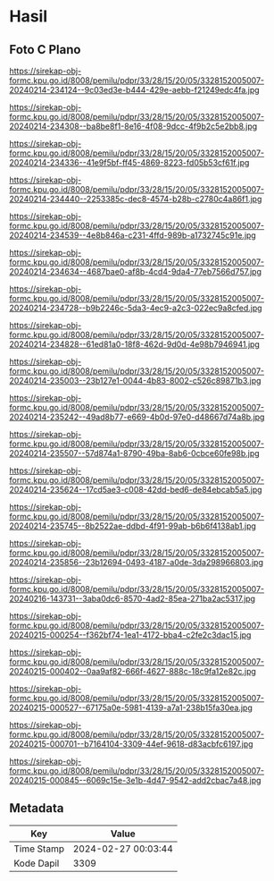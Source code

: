# Hasil

## Foto C Plano

https://sirekap-obj-formc.kpu.go.id/8008/pemilu/pdpr/33/28/15/20/05/3328152005007-20240214-234124--9c03ed3e-b444-429e-aebb-f21249edc4fa.jpg

https://sirekap-obj-formc.kpu.go.id/8008/pemilu/pdpr/33/28/15/20/05/3328152005007-20240214-234308--ba8be8f1-8e16-4f08-9dcc-4f9b2c5e2bb8.jpg

https://sirekap-obj-formc.kpu.go.id/8008/pemilu/pdpr/33/28/15/20/05/3328152005007-20240214-234336--41e9f5bf-ff45-4869-8223-fd05b53cf61f.jpg

https://sirekap-obj-formc.kpu.go.id/8008/pemilu/pdpr/33/28/15/20/05/3328152005007-20240214-234440--2253385c-dec8-4574-b28b-c2780c4a86f1.jpg

https://sirekap-obj-formc.kpu.go.id/8008/pemilu/pdpr/33/28/15/20/05/3328152005007-20240214-234539--4e8b846a-c231-4ffd-989b-a1732745c91e.jpg

https://sirekap-obj-formc.kpu.go.id/8008/pemilu/pdpr/33/28/15/20/05/3328152005007-20240214-234634--4687bae0-af8b-4cd4-9da4-77eb7566d757.jpg

https://sirekap-obj-formc.kpu.go.id/8008/pemilu/pdpr/33/28/15/20/05/3328152005007-20240214-234728--b9b2246c-5da3-4ec9-a2c3-022ec9a8cfed.jpg

https://sirekap-obj-formc.kpu.go.id/8008/pemilu/pdpr/33/28/15/20/05/3328152005007-20240214-234828--61ed81a0-18f8-462d-9d0d-4e98b7946941.jpg

https://sirekap-obj-formc.kpu.go.id/8008/pemilu/pdpr/33/28/15/20/05/3328152005007-20240214-235003--23b127e1-0044-4b83-8002-c526c89871b3.jpg

https://sirekap-obj-formc.kpu.go.id/8008/pemilu/pdpr/33/28/15/20/05/3328152005007-20240214-235242--49ad8b77-e669-4b0d-97e0-d48667d74a8b.jpg

https://sirekap-obj-formc.kpu.go.id/8008/pemilu/pdpr/33/28/15/20/05/3328152005007-20240214-235507--57d874a1-8790-49ba-8ab6-0cbce60fe98b.jpg

https://sirekap-obj-formc.kpu.go.id/8008/pemilu/pdpr/33/28/15/20/05/3328152005007-20240214-235624--17cd5ae3-c008-42dd-bed6-de84ebcab5a5.jpg

https://sirekap-obj-formc.kpu.go.id/8008/pemilu/pdpr/33/28/15/20/05/3328152005007-20240214-235745--8b2522ae-ddbd-4f91-99ab-b6b6f4138ab1.jpg

https://sirekap-obj-formc.kpu.go.id/8008/pemilu/pdpr/33/28/15/20/05/3328152005007-20240214-235856--23b12694-0493-4187-a0de-3da298966803.jpg

https://sirekap-obj-formc.kpu.go.id/8008/pemilu/pdpr/33/28/15/20/05/3328152005007-20240216-143731--3aba0dc6-8570-4ad2-85ea-271ba2ac5317.jpg

https://sirekap-obj-formc.kpu.go.id/8008/pemilu/pdpr/33/28/15/20/05/3328152005007-20240215-000254--f362bf74-1ea1-4172-bba4-c2fe2c3dac15.jpg

https://sirekap-obj-formc.kpu.go.id/8008/pemilu/pdpr/33/28/15/20/05/3328152005007-20240215-000402--0aa9af82-666f-4627-888c-18c9fa12e82c.jpg

https://sirekap-obj-formc.kpu.go.id/8008/pemilu/pdpr/33/28/15/20/05/3328152005007-20240215-000527--67175a0e-5981-4139-a7a1-238b15fa30ea.jpg

https://sirekap-obj-formc.kpu.go.id/8008/pemilu/pdpr/33/28/15/20/05/3328152005007-20240215-000701--b7164104-3309-44ef-9618-d83acbfc6197.jpg

https://sirekap-obj-formc.kpu.go.id/8008/pemilu/pdpr/33/28/15/20/05/3328152005007-20240215-000845--6069c15e-3e1b-4d47-9542-add2cbac7a48.jpg


## Metadata

| Key        | Value               |
| ---------- | ------------------- |
| Time Stamp | 2024-02-27 00:03:44 |
| Kode Dapil | 3309                |



